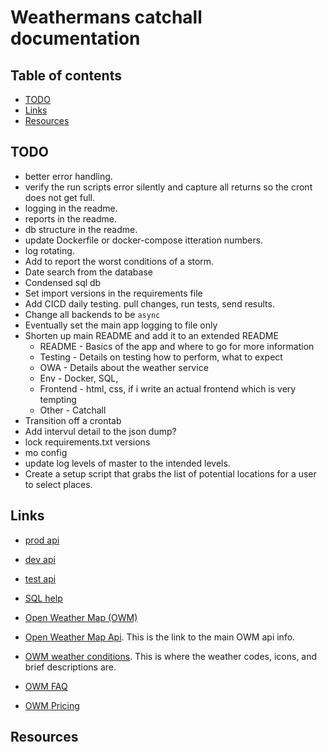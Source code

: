 # Weathermans catchall documentation

## Table of contents

- [TODO](#todo)
- [Links](#links)
- [Resources](#resources)

## TODO

- better error handling. 
- verify the run scripts error silently and capture all returns so the cront does not get full. 
- logging in the readme. 
- reports in the readme. 
- db structure in the readme. 
- update Dockerfile or docker-compose itteration numbers. 
- log rotating.
- Add to report the worst conditions of a storm. 
- Date search from the database
- Condensed sql db
- Set import versions in the requirements file
- Add CICD daily testing. pull changes, run tests, send results. 
- Change all backends to be `async`
- Eventually set the main app logging to file only
- Shorten up main README and add it to an extended README
  - README - Basics of the app and where to go for more information
  - Testing - Details on testing how to perform, what to expect
  - OWA - Details about the weather service
  - Env - Docker, SQL, 
  - Frontend - html, css, if i write an actual frontend which is very tempting
  - Other - Catchall
- Transition off a crontab
- Add intervul detail to the json dump?
- lock requirements.txt versions
- mo config
- update log levels of master to the intended levels. 
- Create a setup script that grabs the list of potential locations for a user to select places. 

## Links

- [prod api](http://0.0.0.0:8000/state)
- [dev api](http://0.0.0.0:8010/state)
- [test api](http://0.0.0.0:8020/state)


- [SQL help](https://www.sqlite.org/lang_expr.html#cosub)
- [Open Weather Map (OWM)](https://openweathermap.org)
- [Open Weather Map Api](https://openweathermap.org/current#format). 
  This is the link to the main OWM api info. 
- [OWM weather conditions](https://openweathermap.org/weather-conditions). 
  This is where the weather codes, icons, and brief descriptions are. 
- [OWM FAQ](https://openweathermap.org/faq)
- [OWM Pricing](https://openweathermap.org/price)

## Resources


